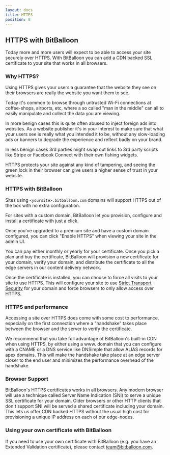 ```yaml
---
layout: docs
title: HTTPS
position: 8
---
```


## HTTPS with BitBalloon

<p class="lead">Today more and more users will expect to be able to access your site securely over HTTPS. With BitBalloon you can add a CDN backed SSL certificate to your site that works in all browsers.</p>


### Why HTTPS?

Using HTTPS gives your users a guarantee that the website they see on their browsers are really the website you want them to see.

Today it's common to browse through untrusted Wi-Fi connections at coffee-shops, airports, etc, where a so called "man in the middle" can all to easily manipulate and collect the data you are viewing.

In more benign cases this is quite often abused to inject foreign ads into websites. As a website publisher it's in your interest to make sure that what your users see is really what you intended it to be,
without any slow-loading ads or banners to degrade the experience and reflect badly on your brand.

In less benign cases 3rd parties might swap out links to 3rd party scripts like Stripe or Facebook Connect with their own fishing widgets.

HTTPS protects your site against any kind of tampering, and seeing the green lock in their browser can give users a higher sense of trust in your website.

### HTTPS with BitBalloon

Sites using `<yoursite>.bitballoon.com` domains will support HTTPS out of the box with no extra configuration.

For sites with a custom domain, BitBalloon let you provision, configure and install a certificate with just a click.

Once you've upgraded to a premium site and have a custom domain configured, you can click "Enable HTTPS" when viewing your site in the admin UI.

You can pay either monthly or yearly for your certificate. Once you pick a plan and buy the certificate, BitBalloon will provision a new certificate for your domain, verify your domain, and distribute the certificate to all the edge servers in our content delivery network.

Once the certificate is installed, you can choose to force all visits to your site to use HTTPS. This will configure your site to use [Strict Transport Security](http://en.wikipedia.org/wiki/HTTP_Strict_Transport_Security) for your domain and force browsers to only allow access over HTTPS.

### HTTPS and performance

Accessing a site over HTTPS does come with some cost to performance, especially on the first connection where a "handshake" takes place between the browser and the server to verify the certificate.

We recommend that you take full advantage of BitBalloon's built-in CDN when using HTTPS, by either using a www. domain that you can configure with a CNAME or a DNS service like DNSimple that allow ALIAS records for apex domains. This will make the handshake take place at an edge server closer to the end user and minimizes the performance overhead of the handshake.

### Browser Support

BitBalloon's HTTPS certificates works in all browsers. Any modern browser will use a technique called Server Name Indication (SNI) to serve a unique SSL certificate for your domain. Older browsers or other HTTP clients that don't support SNI will be served a shared certificate including your domain. This lets us offer CDN backed HTTPS without the usual high cost for provisioning a unique IP address on each of our edge-nodes.

### Using your own certificate with BitBalloon

If you need to use your own certificate with BitBalloon (e.g. you have an Extended Validation certificate), please contact [team@bitballoon.com](mailto:team@bitballoon.com).
